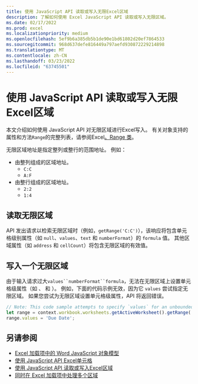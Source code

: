 ```yaml
---
title: 使用 JavaScript API 读取或写入无限Excel区域
description: 了解如何使用 Excel JavaScript API 读取或写入无限区域。
ms.date: 02/17/2022
ms.prod: excel
ms.localizationpriority: medium
ms.openlocfilehash: 5ef9b6a385db5b1de90e1bd61802d20ef7864533
ms.sourcegitcommit: 968d637defe816449a797aefd930872229214898
ms.translationtype: MT
ms.contentlocale: zh-CN
ms.lasthandoff: 03/23/2022
ms.locfileid: "63745501"
---
```

# <a name="read-or-write-to-an-unbounded-range-using-the-excel-javascript-api"></a>使用 JavaScript API 读取或写入无限Excel区域

本文介绍如何使用 JavaScript API 对无限区域进行Excel写入。 有关对象支持的属性和方法`Range`的完整列表，请参阅Excel[。Range 类](/javascript/api/excel/excel.range)。

无限区域地址是指定整列或整行的范围地址。 例如：

- 由整列组成的区域地址。
  - `C:C`
  - `A:F`
- 由整行组成的区域地址。
  - `2:2`
  - `1:4`

## <a name="read-an-unbounded-range"></a>读取无限区域

API 发出请求以检索无限区域时（例如，`getRange('C:C')`），该响应将包含单元格级别属性（如 `null`、`values`、`text` 和 `numberFormat`）的 `formula` 值。 其他区域属性（如 `address` 和 `cellCount`）将包含无限区域的有效值。

## <a name="write-to-an-unbounded-range"></a>写入一个无限区域

由于输入请求过大`values``numberFormat``formula`，无法在无限区域上设置单元格级属性（如 、 和 ）。 例如，下面的代码示例无效，因为它 `values` 尝试指定无限区域。 如果您尝试为无限区域设置单元格级属性，API 将返回错误。

```js
// Note: This code sample attempts to specify `values` for an unbounded range, which is not a valid request. The sample will return an error. 
let range = context.workbook.worksheets.getActiveWorksheet().getRange('A:B');
range.values = 'Due Date';
```

## <a name="see-also"></a>另请参阅

- [Excel 加载项中的 Word JavaScript 对象模型](excel-add-ins-core-concepts.md)
- [使用 JavaScript API Excel单元格](excel-add-ins-cells.md)
- [使用 JavaScript API 读取或写入Excel区域](excel-add-ins-ranges-large.md)
- [ 同时在 Excel 加载项中处理多个区域 ](excel-add-ins-multiple-ranges.md)
